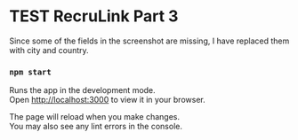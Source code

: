 # TEST RecruLink Part 3

Since some of the fields in the screenshot are missing, I have replaced them with city and country.






### `npm start`

Runs the app in the development mode.\
Open [http://localhost:3000](http://localhost:3000) to view it in your browser.

The page will reload when you make changes.\
You may also see any lint errors in the console.
